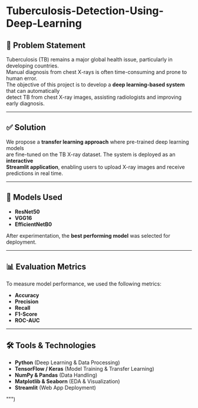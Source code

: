 # Tuberculosis-Detection-Using-Deep-Learning

## 📌 Problem Statement  
Tuberculosis (TB) remains a major global health issue, particularly in developing countries.  
Manual diagnosis from chest X-rays is often time-consuming and prone to human error.  
The objective of this project is to develop a **deep learning-based system** that can automatically  
detect TB from chest X-ray images, assisting radiologists and improving early diagnosis.

---

## ✅ Solution  
We propose a **transfer learning approach** where pre-trained deep learning models  
are fine-tuned on the TB X-ray dataset. The system is deployed as an **interactive  
Streamlit application**, enabling users to upload X-ray images and receive predictions in real time.  

---

## 🧠 Models Used  
- **ResNet50**  
- **VGG16**  
- **EfficientNetB0**  

After experimentation, the **best performing model** was selected for deployment.

---

## 📊 Evaluation Metrics  
To measure model performance, we used the following metrics:  
- **Accuracy**  
- **Precision**  
- **Recall**  
- **F1-Score**  
- **ROC-AUC**  

---

## 🛠️ Tools & Technologies  
- **Python** (Deep Learning & Data Processing)  
- **TensorFlow / Keras** (Model Training & Transfer Learning)  
- **NumPy & Pandas** (Data Handling)  
- **Matplotlib & Seaborn** (EDA & Visualization)  
- **Streamlit** (Web App Deployment)  

""")
